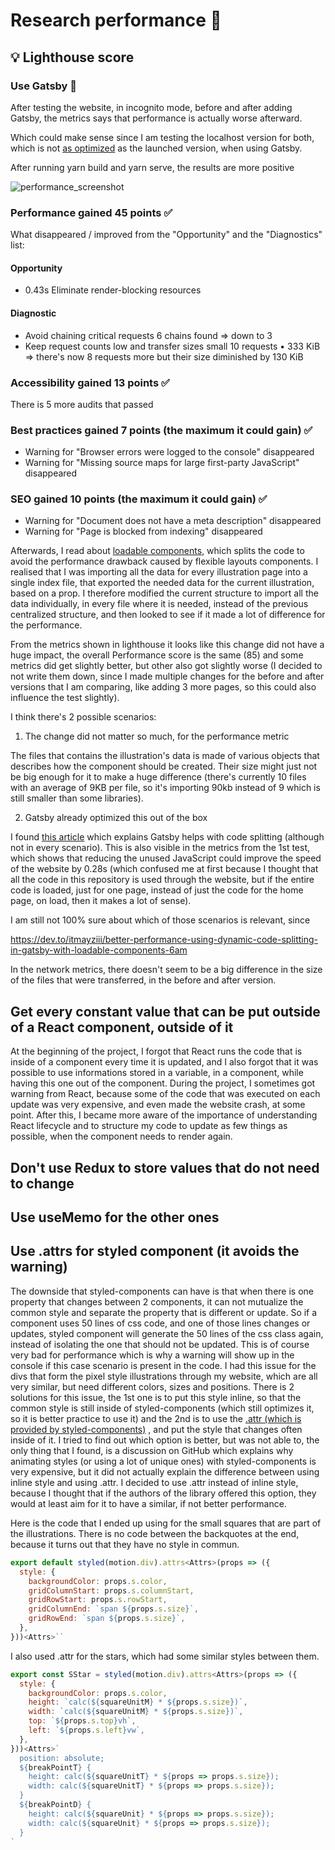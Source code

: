 # Research performance 📝

## 💡 Lighthouse score

### Use Gatsby 💜

After testing the website, in incognito mode, before and after adding Gatsby, the metrics says that performance is actually worse afterward.

Which could make sense since I am testing the localhost version for both, which is not [as optimized](https://www.gatsbyjs.com/docs/how-to/performance/audit-with-lighthouse/) as the launched version, when using Gatsby.

After running yarn build and yarn serve, the results are more positive

![performance_screenshot](https://user-images.githubusercontent.com/24965333/148588401-12861a7c-e83e-4c6d-938f-e1a758ff5bcb.jpg)

### Performance gained 45 points ✅

What disappeared / improved from the "Opportunity" and the "Diagnostics" list:

#### Opportunity

- 0.43s Eliminate render-blocking resources

#### Diagnostic

- Avoid chaining critical requests 6 chains found => down to 3
- Keep request counts low and transfer sizes small 10 requests • 333 KiB => there's now 8 requests more but their size diminished by 130 KiB

### Accessibility gained 13 points ✅

There is 5 more audits that passed

### Best practices gained 7 points (the maximum it could gain) ✅

- Warning for "Browser errors were logged to the console" disappeared
- Warning for "Missing source maps for large first-party JavaScript" disappeared

### SEO gained 10 points (the maximum it could gain) ✅

- Warning for "Document does not have a meta description" disappeared
- Warning for "Page is blocked from indexing" disappeared

Afterwards, I read about [loadable components](https://loadable-components.com/), which splits the code to avoid the performance drawback caused by flexible layouts components. I realised that I was importing all the data for every illustration page into a single index file, that exported the needed data for the current illustration, based on a prop. I therefore modified the current structure to import all the data individually, in every file where it is needed, instead of the previous centralized structure, and then looked to see if it made a lot of difference for the performance.

From the metrics shown in lighthouse it looks like this change did not have a huge impact, the overall Performance score is the same (85) and some metrics did get slightly better, but other also got slightly worse (I decided to not write them down, since I made multiple changes for the before and after versions that I am comparing, like adding 3 more pages, so this could also influence the test slightly).

I think there's 2 possible scenarios:

1. The change did not matter so much, for the performance metric

The files that contains the illustration's data is made of various objects that describes how the component should be created. Their size might just not be big enough for it to make a huge difference (there's currently 10 files with an average of 9KB per file, so it's importing 90kb instead of 9 which is still smaller than some libraries).

2. Gatsby already optimized this out of the box

I found [this article](https://www.gatsbyjs.com/blog/flexible-fine-grained-code-splitting-with-gatsby-loadable-components/) which explains Gatsby helps with code splitting (although not in every scenario). This is also visible in the metrics from the 1st test, which shows that reducing the unused JavaScript could improve the speed of the website by 0.28s (which confused me at first because I thought that all the code in this repository is used through the website, but if the entire code is loaded, just for one page, instead of just the code for the home page, on load, then it makes a lot of sense).

I am still not 100% sure about which of those scenarios is relevant, since

https://dev.to/itmayziii/better-performance-using-dynamic-code-splitting-in-gatsby-with-loadable-components-6am

In the network metrics, there doesn't seem to be a big difference in the size of the files that were transferred, in the before and after version.

## Get every constant value that can be put outside of a React component, outside of it

At the beginning of the project, I forgot that React runs the code that is inside of a component every time it is updated, and I also forgot that it was possible to use informations stored in a variable, in a component, while having this one out of the component. During the project, I sometimes got warning from React, because some of the code that was executed on each update was very expensive, and even made the website crash, at some point. After this, I became more aware of the importance of understanding React lifecycle and to structure my code to update as few things as possible, when the component needs to render again.

## Don't use Redux to store values that do not need to change

## Use useMemo for the other ones

## Use .attrs for styled component (it avoids the warning)

The downside that styled-components can have is that when there is one property that changes between 2 components, it can not mutualize the common style and separate the property that is different or update. So if a component uses 50 lines of css code, and one of those lines changes or updates, styled component will generate the 50 lines of the css class again, instead of isolating the one that should not be updated. This is of course very bad for performance which is why a warning will show up in the console if this case scenario is present in the code. I had this issue for the divs that form the pixel style illustrations through my website, which are all very similar, but need different colors, sizes and positions. There is 2 solutions for this issue, the 1st one is to put this style inline, so that the common style is still inside of styled-components (which still optimizes it, so it is better practice to use it) and the 2nd is to use the [.attr (which is provided by styled-components)](https://styled-components.com/docs/basics#attaching-additional-props) , and put the style that changes often inside of it. I tried to find out which option is better, but was not able to, the only thing that I found, is a discussion on GitHub which explains why animating styles (or using a lot of unique ones) with styled-components is very expensive, but it did not actually explain the difference between using inline style and using .attr. I decided to use .attr instead of inline style, because I thought that if the authors of the library offered this option, they would at least aim for it to have a similar, if not better performance.

Here is the code that I ended up using for the small squares that are part of the illustrations. There is no code between the backquotes at the end, because it turns out that they have no style in commun.

```JavaScript
export default styled(motion.div).attrs<Attrs>(props => ({
  style: {
    backgroundColor: props.s.color,
    gridColumnStart: props.s.columnStart,
    gridRowStart: props.s.rowStart,
    gridColumnEnd: `span ${props.s.size}`,
    gridRowEnd: `span ${props.s.size}`,
  },
}))<Attrs>``
```

I also used .attr for the stars, which had some similar styles between them.

```JavaScript
export const SStar = styled(motion.div).attrs<Attrs>(props => ({
  style: {
    backgroundColor: props.s.color,
    height: `calc(${squareUnitM} * ${props.s.size})`,
    width: `calc(${squareUnitM} * ${props.s.size})`,
    top: `${props.s.top}vh`,
    left: `${props.s.left}vw`,
  },
}))<Attrs>`
  position: absolute;
  ${breakPointT} {
    height: calc(${squareUnitT} * ${props => props.s.size});
    width: calc(${squareUnitT} * ${props => props.s.size});
  }
  ${breakPointD} {
    height: calc(${squareUnit} * ${props => props.s.size});
    width: calc(${squareUnit} * ${props => props.s.size});
  }
`
```
